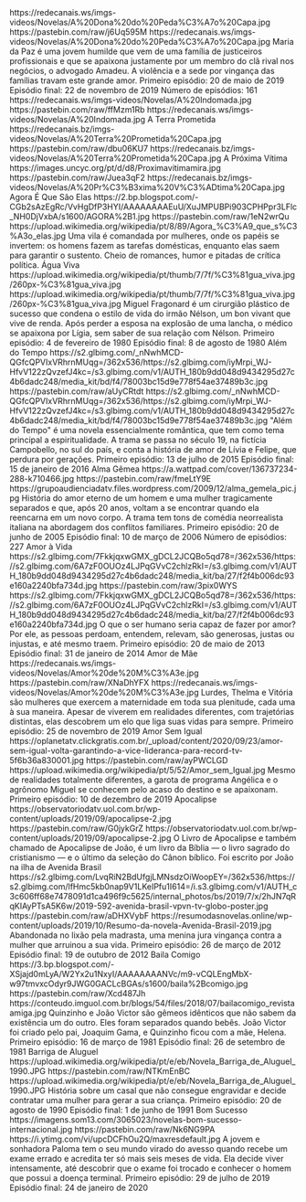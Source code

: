 <channel>
<name></name>
<thumbnail>https://redecanais.ws/imgs-videos/Novelas/A%20Dona%20do%20Peda%C3%A7o%20Capa.jpg</thumbnail>
<externallink>https://pastebin.com/raw/j6Uq595M</externallink>
<fanart>https://redecanais.ws/imgs-videos/Novelas/A%20Dona%20do%20Peda%C3%A7o%20Capa.jpg</fanart>
<info>Maria da Paz é uma jovem humilde que vem de uma família de justiceiros profissionais e que se apaixona justamente por um membro do clã rival nos negócios, o advogado Amadeu. A violência e a sede por vingança das famílias travam este grande amor.
Primeiro episódio: 20 de maio de 2019
Episódio final: 22 de novembro de 2019
Número de episódios: 161</info>
</channel>


<channel>
<name></name>
<thumbnail>https://redecanais.ws/imgs-videos/Novelas/A%20Indomada.jpg</thumbnail>
<externallink>https://pastebin.com/raw/ffMzm1Rb</externallink>
<fanart>https://redecanais.ws/imgs-videos/Novelas/A%20Indomada.jpg</fanart>
<info></info>
</channel>

<channel>
<name>A Terra Prometida </name>
<thumbnail>https://redecanais.bz/imgs-videos/Novelas/A%20Terra%20Prometida%20Capa.jpg</thumbnail>
<externallink>https://pastebin.com/raw/dbu06KU7</externallink>
<fanart>https://redecanais.bz/imgs-videos/Novelas/A%20Terra%20Prometida%20Capa.jpg</fanart>
<info></info>
</channel>



<channel>
<name>A Próxima Vítima</name>
<thumbnail>https://images.uncyc.org/pt/d/d8/Proximavitimamira.jpg</thumbnail>
<externallink>https://pastebin.com/raw/Juea3qF2</externallink>
<fanart>https://redecanais.bz/imgs-videos/Novelas/A%20Pr%C3%B3xima%20V%C3%ADtima%20Capa.jpg</fanart>
<info></info>
</channel>



<channel>
<name>Agora É Que São Elas</name>
<thumbnail>https://2.bp.blogspot.com/-CGb2sAzEgRc/VvHgDfP3HYI/AAAAAAAAEuU/XuJMPUBPi903CPHPpr3LFlc_NH0DjVxbA/s1600/AGORA%2B1.jpg</thumbnail>
<externallink>https://pastebin.com/raw/1eN2wrQu</externallink>
<fanart>https://upload.wikimedia.org/wikipedia/pt/8/89/Agora_%C3%A9_que_s%C3%A3o_elas.jpg</fanart>
<info>Uma vila é comandada por mulheres, onde os papéis se invertem: os homens fazem as tarefas domésticas, enquanto elas saem para garantir o sustento. Cheio de romances, humor e pitadas de crítica política.</info>
</channel>



<channel>
<name>Água Viva</name>
<thumbnail>https://upload.wikimedia.org/wikipedia/pt/thumb/7/7f/%C3%81gua_viva.jpg/260px-%C3%81gua_viva.jpg</thumbnail>
<externallink></externallink>
<fanart>https://upload.wikimedia.org/wikipedia/pt/thumb/7/7f/%C3%81gua_viva.jpg/260px-%C3%81gua_viva.jpg</fanart>
<info>Miguel Fragonard é um cirurgião plástico de sucesso que condena o estilo de vida do irmão Nélson, um bon vivant que vive de renda. Após perder a esposa na explosão de uma lancha, o médico se apaixona por Lígia, sem saber de sua relação com Nélson.
Primeiro episódio: 4 de fevereiro de 1980
Episódio final: 8 de agosto de 1980</info>
</channel>



<channel>
<name>Além do Tempo</name>
<thumbnail>https://s2.glbimg.com/_nNwhMCD-QGfcQPVIxVRhrnMUqg=/362x536/https://s2.glbimg.com/iyMrpi_WJ-HfvV122zQvzefJ4kc=/s3.glbimg.com/v1/AUTH_180b9dd048d9434295d27c4b6dadc248/media_kit/bd/f4/78003bc15d9e778f54ae37489b3c.jpg</thumbnail>
<externallink>https://pastebin.com/raw/aUyCRtdt</externallink>
<fanart>https://s2.glbimg.com/_nNwhMCD-QGfcQPVIxVRhrnMUqg=/362x536/https://s2.glbimg.com/iyMrpi_WJ-HfvV122zQvzefJ4kc=/s3.glbimg.com/v1/AUTH_180b9dd048d9434295d27c4b6dadc248/media_kit/bd/f4/78003bc15d9e778f54ae37489b3c.jpg</fanart>
<info>"Além do Tempo" é uma novela essencialmente romântica, que tem como tema principal a espiritualidade. A trama se passa no século 19, na fictícia Campobello, no sul do país, e conta a história de amor de Lívia e Felipe, que perdura por gerações.
Primeiro episódio: 13 de julho de 2015
Episódio final: 15 de janeiro de 2016</info>
</channel>



<channel>
<name>Alma Gêmea </name>
<thumbnail>https://a.wattpad.com/cover/136737234-288-k710466.jpg</thumbnail>
<externallink>https://pastebin.com/raw/fmeLtY9E</externallink>
<fanart>https://grupoaudienciadatv.files.wordpress.com/2009/12/alma_gemela_pic.jpg</fanart>
<info>História do amor eterno de um homem e uma mulher tragicamente separados e que, após 20 anos, voltam a se encontrar quando ela reencarna em um novo corpo. A trama tem tons de comédia neorrealista italiana na abordagem dos conflitos familiares.
Primeiro episódio: 20 de junho de 2005
Episódio final: 10 de março de 2006
Número de episódios: 227</info>
</channel>



<channel>
<name>Amor à Vida</name>
<thumbnail>https://s2.glbimg.com/7FkkjqxwGMX_gDCL2JCQBo5qd78=/362x536/https://s2.glbimg.com/6A7zF0OUOz4LJPqGVvC2chlzRkI=/s3.glbimg.com/v1/AUTH_180b9dd048d9434295d27c4b6dadc248/media_kit/ba/27/f2f4b006dc93e160a2240bfa734d.jpg</thumbnail>
<externallink>https://pastebin.com/raw/3pix0WYS</externallink>
<fanart>https://s2.glbimg.com/7FkkjqxwGMX_gDCL2JCQBo5qd78=/362x536/https://s2.glbimg.com/6A7zF0OUOz4LJPqGVvC2chlzRkI=/s3.glbimg.com/v1/AUTH_180b9dd048d9434295d27c4b6dadc248/media_kit/ba/27/f2f4b006dc93e160a2240bfa734d.jpg</fanart>
<info>O que o ser humano seria capaz de fazer por amor? Por ele, as pessoas perdoam, entendem, relevam, são generosas, justas ou injustas, e até mesmo traem.
Primeiro episódio: 20 de maio de 2013
Episódio final: 31 de janeiro de 2014</info>
</channel>


<channel>
<name>Amor de Mãe</name>
<thumbnail>https://redecanais.ws/imgs-videos/Novelas/Amor%20de%20M%C3%A3e.jpg</thumbnail>
<externallink>https://pastebin.com/raw/XNaDhYFX</externallink>
<fanart>https://redecanais.ws/imgs-videos/Novelas/Amor%20de%20M%C3%A3e.jpg</fanart>
<info>Lurdes, Thelma e Vitória são mulheres que exercem a maternidade em toda sua plenitude, cada uma à sua maneira. Apesar de viverem em realidades diferentes, com trajetórias distintas, elas descobrem um elo que liga suas vidas para sempre.
Primeiro episódio: 25 de novembro de 2019</info>
</channel>


<channel>
<name>Amor Sem Igual</name>
<thumbnail>https://oplanetatv.clickgratis.com.br/_upload/content/2020/09/23/amor-sem-igual-volta-garantindo-a-vice-lideranca-para-record-tv-5f6b36a830001.jpg</thumbnail>
<externallink>https://pastebin.com/raw/ayPWCLGD</externallink>
<fanart>https://upload.wikimedia.org/wikipedia/pt/5/52/Amor_sem_Igual.jpg</fanart>
<info>Mesmo de realidades totalmente diferentes, a garota de programa Angélica e o agrônomo Miguel se conhecem pelo acaso do destino e se apaixonam.
Primeiro episódio: 10 de dezembro de 2019</info>
</channel>


<channel>
<name>Apocalipse</name>
<thumbnail>https://observatoriodatv.uol.com.br/wp-content/uploads/2019/09/apocalipse-2.jpg</thumbnail>
<externallink>https://pastebin.com/raw/G0jykGrZ</externallink>
<fanart>https://observatoriodatv.uol.com.br/wp-content/uploads/2019/09/apocalipse-2.jpg</fanart>
<info>O Livro de Apocalipse e também chamado de Apocalipse de João, é um livro da Bíblia — o livro sagrado do cristianismo — e o último da seleção do Cânon bíblico. Foi escrito por João na ilha de</info>
</channel>

<channel>
<name>Avenida Brasil </name>
<thumbnail>https://s2.glbimg.com/LvqRiN2BdUfgjLMNsdzOiWoopEY=/362x536/https://s2.glbimg.com/lfHmc5kb0nap9V1LKeIPfu1I614=/i.s3.glbimg.com/v1/AUTH_c3c606ff68e7478091d1ca496f9c5625/internal_photos/bs/2019/7/x/2hJN7qRqKIAyPTsA5K6w/2019-592-avenida-brasil-vpvn-tv-globo-poster.jpg</thumbnail>
<externallink>https://pastebin.com/raw/aDHXVybF</externallink>
<fanart>https://resumodasnovelas.online/wp-content/uploads/2019/10/Resumo-da-novela-Avenida-Brasil-2019.jpg</fanart>
<info>Abandonada no lixão pela madrasta, uma menina jura vingança contra a mulher que arruinou a sua vida.
Primeiro episódio: 26 de março de 2012
Episódio final: 19 de outubro de 2012</info>
</channel>



<channel>
<name>Baila Comigo</name>
<thumbnail>https://3.bp.blogspot.com/-XSjajd0mLyA/W2Yx2u1NxyI/AAAAAAAANVc/m9-vCQLEngMbX-w97tmvxcOdyr9JWG0GACLcBGAs/s1600/baila%2Bcomigo.jpg</thumbnail>
<externallink>https://pastebin.com/raw/Xcd487Jh</externallink>
<fanart>https://conteudo.imguol.com.br/blogs/54/files/2018/07/bailacomigo_revistaamiga.jpg</fanart>
<info>Quinzinho e João Victor são gêmeos idênticos que não sabem da existência um do outro. Eles foram separados quando bebês. João Victor foi criado pelo pai, Joaquim Gama, e Quinzinho ficou com a mãe, Helena.
Primeiro episódio: 16 de março de 1981
Episódio final: 26 de setembro de 1981</info>
</channel>

<channel>
<name>Barriga de Aluguel</name>
<thumbnail>https://upload.wikimedia.org/wikipedia/pt/e/eb/Novela_Barriga_de_Aluguel_1990.JPG</thumbnail>
<externallink>https://pastebin.com/raw/NTKmEnBC</externallink>
<fanart>https://upload.wikimedia.org/wikipedia/pt/e/eb/Novela_Barriga_de_Aluguel_1990.JPG</fanart>
<info>História sobre um casal que não consegue engravidar e decide contratar uma mulher para gerar a sua criança.
Primeiro episódio: 20 de agosto de 1990
Episódio final: 1 de junho de 1991</info>
</channel>


<channel>
<name>Bom Sucesso </name>
<thumbnail>https://imagens.som13.com/3065023/novelas-bom-sucesso-internacional.jpg</thumbnail>
<externallink>https://pastebin.com/raw/Nk6NG9PA</externallink>
<fanart>https://i.ytimg.com/vi/upcDCFhOu2Q/maxresdefault.jpg</fanart>
<info>A jovem e sonhadora Paloma tem o seu mundo virado do avesso quando recebe um exame errado e acredita ter só mais seis meses de vida. Ela decide viver intensamente, até descobrir que o exame foi trocado e conhecer o homem que possui a doença terminal.
Primeiro episódio: 29 de julho de 2019
Episódio final: 24 de janeiro de 2020</info>
</channel>
